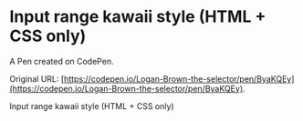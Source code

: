 # Input range kawaii style (HTML + CSS only)

A Pen created on CodePen.

Original URL: [https://codepen.io/Logan-Brown-the-selector/pen/ByaKQEy](https://codepen.io/Logan-Brown-the-selector/pen/ByaKQEy).

Input range kawaii style (HTML + CSS only)